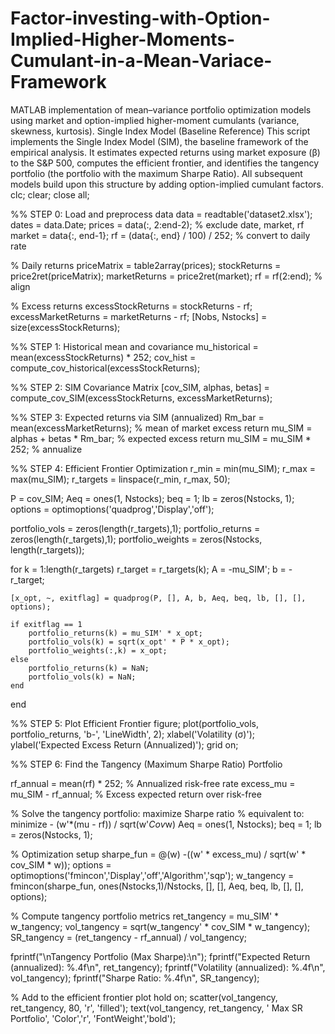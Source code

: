 # Factor-investing-with-Option-Implied-Higher-Moments-Cumulant-in-a-Mean-Variace-Framework
MATLAB implementation of mean–variance portfolio optimization models using market and option-implied higher-moment cumulants (variance, skewness, kurtosis).
Single Index Model (Baseline Reference)
This script implements the Single Index Model (SIM), the baseline framework of the empirical analysis. It estimates expected returns using market exposure (β) to the S&P 500, computes the efficient frontier, and identifies the tangency portfolio (the portfolio with the maximum Sharpe Ratio). All subsequent models build upon this structure by adding option-implied cumulant factors.
clc; clear; close all;

%% STEP 0: Load and preprocess data
data = readtable('dataset2.xlsx');
dates = data.Date;
prices = data(:, 2:end-2);  % exclude date, market, rf
market = data{:, end-1};
rf = (data{:, end} / 100) / 252;  % convert to daily rate

% Daily returns
priceMatrix = table2array(prices);
stockReturns = price2ret(priceMatrix);
marketReturns = price2ret(market);
rf = rf(2:end);  % align

% Excess returns
excessStockReturns = stockReturns - rf;
excessMarketReturns = marketReturns - rf;
[Nobs, Nstocks] = size(excessStockReturns);

%% STEP 1: Historical mean and covariance
mu_historical = mean(excessStockReturns) * 252;
cov_hist = compute_cov_historical(excessStockReturns);

%% STEP 2: SIM Covariance Matrix
[cov_SIM, alphas, betas] = compute_cov_SIM(excessStockReturns, excessMarketReturns);

%% STEP 3: Expected returns via SIM (annualized)
Rm_bar = mean(excessMarketReturns);        % mean of market excess return
mu_SIM = alphas + betas * Rm_bar;          % expected excess return
mu_SIM = mu_SIM * 252;                     % annualize

%% STEP 4: Efficient Frontier Optimization
r_min = min(mu_SIM);
r_max = max(mu_SIM);
r_targets = linspace(r_min, r_max, 50);

P = cov_SIM;
Aeq = ones(1, Nstocks); beq = 1;
lb = zeros(Nstocks, 1);
options = optimoptions('quadprog','Display','off');

portfolio_vols = zeros(length(r_targets),1);
portfolio_returns = zeros(length(r_targets),1);
portfolio_weights = zeros(Nstocks, length(r_targets));

for k = 1:length(r_targets)
    r_target = r_targets(k);
    A = -mu_SIM'; b = -r_target;

    [x_opt, ~, exitflag] = quadprog(P, [], A, b, Aeq, beq, lb, [], [], options);

    if exitflag == 1
        portfolio_returns(k) = mu_SIM' * x_opt;
        portfolio_vols(k) = sqrt(x_opt' * P * x_opt);
        portfolio_weights(:,k) = x_opt;
    else
        portfolio_returns(k) = NaN;
        portfolio_vols(k) = NaN;
    end
end

%% STEP 5: Plot Efficient Frontier
figure;
plot(portfolio_vols, portfolio_returns, 'b-', 'LineWidth', 2);
xlabel('Volatility (σ)');
ylabel('Expected Excess Return (Annualized)');
grid on;

%% STEP 6: Find the Tangency (Maximum Sharpe Ratio) Portfolio

rf_annual = mean(rf) * 252; % Annualized risk-free rate
excess_mu = mu_SIM - rf_annual; % Excess expected return over risk-free

% Solve the tangency portfolio: maximize Sharpe ratio
% equivalent to: minimize - (w'*(mu - rf)) / sqrt(w'*Cov*w)
Aeq = ones(1, Nstocks); beq = 1;
lb = zeros(Nstocks, 1);

% Optimization setup
sharpe_fun = @(w) -((w' * excess_mu) / sqrt(w' * cov_SIM * w));
options = optimoptions('fmincon','Display','off','Algorithm','sqp');
w_tangency = fmincon(sharpe_fun, ones(Nstocks,1)/Nstocks, [], [], Aeq, beq, lb, [], [], options);

% Compute tangency portfolio metrics
ret_tangency = mu_SIM' * w_tangency;
vol_tangency = sqrt(w_tangency' * cov_SIM * w_tangency);
SR_tangency  = (ret_tangency - rf_annual) / vol_tangency;

fprintf("\nTangency Portfolio (Max Sharpe):\n");
fprintf("Expected Return (annualized): %.4f\n", ret_tangency);
fprintf("Volatility (annualized): %.4f\n", vol_tangency);
fprintf("Sharpe Ratio: %.4f\n", SR_tangency);

% Add to the efficient frontier plot
hold on;
scatter(vol_tangency, ret_tangency, 80, 'r', 'filled');
text(vol_tangency, ret_tangency, '  Max SR Portfolio', 'Color','r', 'FontWeight','bold');
